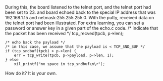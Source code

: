 During this, the board listened to the telnet port, and the telnet port had been set to 23.
and board echoed back to the special IP address that was 192.168.1.15 and netmask:255.255.255.0.
With the putty, received data on the telnet port had been illustrated.
For extra learning, you can set a password or answer key in a given part of the echo.c code.
/* indicate that the packet has been received */
	tcp_recved(tpcb, p->len);

	/* echo back the payload */
	/* in this case, we assume that the payload is < TCP_SND_BUF */
	if (tcp_sndbuf(tpcb) > p->len) {
		err = tcp_write(tpcb, p->payload, p->len, 1);
	} else
		xil_printf("no space in tcp_sndbuf\n\r");
How do it? It is your own.
